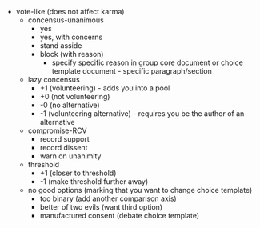 - vote-like (does not affect karma)
	- concensus-unanimous
		- yes
		- yes, with concerns
		- stand asside
		- block (with reason)
			- specify specific reason in group core document or choice template document - specific paragraph/section
	- lazy concensus
		- +1 (volunteering) - adds you into a pool
		- +0 (not volunteering)
		- -0 (no alternative)
		- -1 (volunteering alternative) - requires you be the author of an alternative
	- compromise-RCV
		- record support
		- record dissent
		- warn on unanimity
	- threshold
		- +1 (closer to threshold)
		- -1 (make threshold further away)
	- no good options (marking that you want to change choice template)
		- too binary (add another comparison axis)
		- better of two evils (want third option)
		- manufactured consent (debate choice template)
